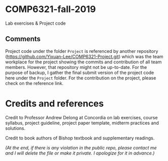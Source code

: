 # COMP6321-fall-2019

Lab exercises & Project code

## Comments

Project code under the folder ```Project``` is referenced by another repository (https://github.com/Yixuan-Lee/COMP6321-Project.git) which was the team workplace for the project showing the commits and contribution of all team members. However, that repository might not be up-to-date. For the purpose of backup, I gather the final submit version of the project code here under the ```Project``` folder. For the contribution on the project, please check on the reference link.

# Credits and references

Credit to Professor Andrew Delong at Concordia on lab exercises, course syllabus, project guideline, project paper template, midterm practices and solutions.

Credit to book authors of Bishop textbook and supplementary readings.

*(At the end, if there is any violation in the public repo, please contact me and I will delete the file or make it private. I apologize for it in advance.)*

